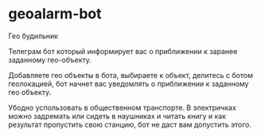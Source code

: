 # geoalarm-bot

Гео будильник

Телеграм бот который информирует вас о приближении к заранее заданному гео-объекту.

Добавляете гео объекты в бота, выбираете к объект, делитесь с ботом геолокацией, бот начнет вас уведомлять о приближении к заданному гео объекту. 

Убодно успользовать в общественном транспорте. В электричках можно задремать или сидеть в наушниках и читать книгу и как результат пропустить свою станцию, бот не даст вам допустить этого.
